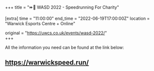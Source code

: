+++
title = "⏩🏃 WASD 2022 - Speedrunning For Charity"

[extra]
time = "11:00:00"
end_time = "2022-06-19T17:00:00Z"
location = "Warwick Esports Centre + Online"

original = "https://uwcs.co.uk/events/wasd-2022/"    
+++

All the information you need can be found at the link below:

## <https://warwickspeed.run/>


